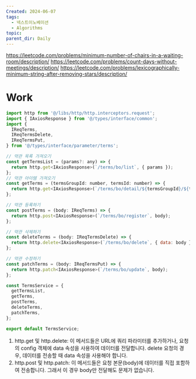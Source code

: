 ```yaml
---
Created: 2024-06-07
tags:
  - 넥스트이노베이션
  - Algorithms
topic: 
parent_dir: Daily
---
```

https://leetcode.com/problems/minimum-number-of-chairs-in-a-waiting-room/description/
https://leetcode.com/problems/count-days-without-meetings/description/
https://leetcode.com/problems/lexicographically-minimum-string-after-removing-stars/description/

# Work
```js
import http from '@/libs/http/http.interceptors.request';
import { IAxiosResponse } from '@/types/interface/common';
import {
  IReqTerms,
  IReqTermsDelete,
  IReqTermsPut,
} from '@/types/interface/parameter/terms';

// 약관 목록 가져오기
const getTermsList = (params?: any) => {
  return http.get<IAxiosResponse>(`/terms/bo/list`, { params });
};
// 약관 아이템 가져오기
const getTerms = (termsGroupId: number, termsId: number) => {
  return http.get<IAxiosResponse>(`/terms/bo/detail/${termsGroupId}/${termsId}`);
};

// 약관 등록하기
const postTerms = (body: IReqTerms) => {
  return http.post<IAxiosResponse>(`/terms/bo/register`, body);
};

// 약관 삭제하기
const deleteTerms = (body: IReqTermsDelete) => {
  return http.delete<IAxiosResponse>(`/terms/bo/delete`, { data: body });
};

// 약관 수정하기
const patchTerms = (body: IReqTermsPut) => {
  return http.patch<IAxiosResponse>(`/terms/bo/update`, body);
};

const TermsService = {
  getTermsList,
  getTerms,
  postTerms,
  deleteTerms,
  patchTerms,
};

export default TermsService;

```
1. http.get 및 http.delete: 이 메서드들은 URL에 쿼리 파라미터를 추가하거나, 요청의 config 객체에 data 속성을 사용하여 데이터를 전달합니다. delete 요청의 경우, 데이터를 전송할 때 data 속성을 사용해야 합니다.
2. http.post 및 http.patch: 이 메서드들은 요청 본문(body)에 데이터를 직접 포함하여 전송합니다. 그래서 이 경우 body만 전달해도 문제가 없습니다.